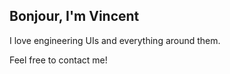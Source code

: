 ## Bonjour, I'm Vincent

I love engineering UIs and everything around them.

Feel free to contact me!
